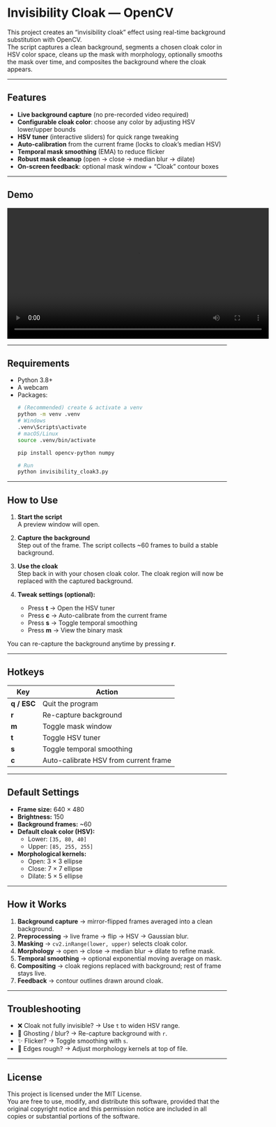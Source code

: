 # Invisibility Cloak — OpenCV

This project creates an “invisibility cloak” effect using real-time background substitution with OpenCV.  
The script captures a clean background, segments a chosen cloak color in HSV color space, cleans up the mask with morphology, optionally smooths the mask over time, and composites the background where the cloak appears.

---

## Features

- **Live background capture** (no pre-recorded video required)
- **Configurable cloak color**: choose any color by adjusting HSV lower/upper bounds
- **HSV tuner** (interactive sliders) for quick range tweaking
- **Auto-calibration** from the current frame (locks to cloak’s median HSV)
- **Temporal mask smoothing** (EMA) to reduce flicker
- **Robust mask cleanup** (open → close → median blur → dilate)
- **On-screen feedback**: optional mask window + “Cloak” contour boxes

---

## Demo

<video src="Demo Clip 2.mp4" controls width="600"></video>

---

## Requirements

- Python 3.8+
- A webcam
- Packages:
  ```bash
  # (Recommended) create & activate a venv
  python -m venv .venv
  # Windows
  .venv\Scripts\activate
  # macOS/Linux
  source .venv/bin/activate

  pip install opencv-python numpy

  # Run
  python invisibility_cloak3.py
  ```

---

## How to Use

1. **Start the script**  
   A preview window will open.

2. **Capture the background**  
   Step out of the frame. The script collects ~60 frames to build a stable background.

3. **Use the cloak**  
   Step back in with your chosen cloak color. The cloak region will now be replaced with the captured background.

4. **Tweak settings (optional):**  
   - Press **t** → Open the HSV tuner  
   - Press **c** → Auto-calibrate from the current frame  
   - Press **s** → Toggle temporal smoothing  
   - Press **m** → View the binary mask  

You can re-capture the background anytime by pressing **r**.

---

## Hotkeys

| Key         | Action                                |
|-------------|---------------------------------------|
| **q / ESC** | Quit the program                      |
| **r**       | Re-capture background                 |
| **m**       | Toggle mask window                    |
| **t**       | Toggle HSV tuner                      |
| **s**       | Toggle temporal smoothing             |
| **c**       | Auto-calibrate HSV from current frame |

---

## Default Settings

- **Frame size:** 640 × 480  
- **Brightness:** 150  
- **Background frames:** ~60  
- **Default cloak color (HSV):**  
  - Lower: `[35, 80, 40]`  
  - Upper: `[85, 255, 255]`  
- **Morphological kernels:**  
  - Open: 3 × 3 ellipse  
  - Close: 7 × 7 ellipse  
  - Dilate: 5 × 5 ellipse  

---

## How it Works

1. **Background capture** → mirror-flipped frames averaged into a clean background.
2. **Preprocessing** → live frame → flip → HSV → Gaussian blur.
3. **Masking** → `cv2.inRange(lower, upper)` selects cloak color.
4. **Morphology** → open → close → median blur → dilate to refine mask.
5. **Temporal smoothing** → optional exponential moving average on mask.
6. **Compositing** → cloak regions replaced with background; rest of frame stays live.
7. **Feedback** → contour outlines drawn around cloak.

---

## Troubleshooting

- ❌ Cloak not fully invisible? → Use `t` to widen HSV range.
- 👻 Ghosting / blur? → Re-capture background with `r`.
- ✨ Flicker? → Toggle smoothing with `s`.
- 📐 Edges rough? → Adjust morphology kernels at top of file.

---

## License

This project is licensed under the MIT License.  
You are free to use, modify, and distribute this software, provided that the original copyright notice and this permission notice are included in all copies or substantial portions of the software.
